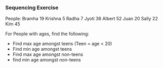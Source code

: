 ### Sequencing Exercise

People:
Bramha 19
Krishna 5
Radha 7
Jyoti 36
Albert 52
Juan 20
Sally 22
Kim 45

For People with ages, find the following: 
* Find max age amongst teens (Teen = age < 20)
* Find min age amongst teens 
* Find max age amongst non-teens
* find min age amongst non-teens
